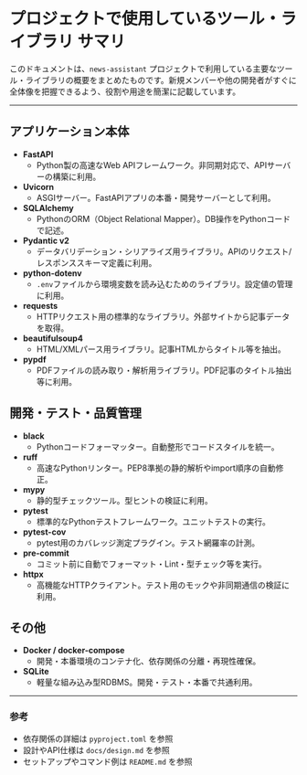 # プロジェクトで使用しているツール・ライブラリ サマリ

このドキュメントは、`news-assistant` プロジェクトで利用している主要なツール・ライブラリの概要をまとめたものです。新規メンバーや他の開発者がすぐに全体像を把握できるよう、役割や用途を簡潔に記載しています。

---

## アプリケーション本体

- **FastAPI**
  - Python製の高速なWeb APIフレームワーク。非同期対応で、APIサーバーの構築に利用。
- **Uvicorn**
  - ASGIサーバー。FastAPIアプリの本番・開発サーバーとして利用。
- **SQLAlchemy**
  - PythonのORM（Object Relational Mapper）。DB操作をPythonコードで記述。
- **Pydantic v2**
  - データバリデーション・シリアライズ用ライブラリ。APIのリクエスト/レスポンススキーマ定義に利用。
- **python-dotenv**
  - `.env`ファイルから環境変数を読み込むためのライブラリ。設定値の管理に利用。
- **requests**
  - HTTPリクエスト用の標準的なライブラリ。外部サイトから記事データを取得。
- **beautifulsoup4**
  - HTML/XMLパース用ライブラリ。記事HTMLからタイトル等を抽出。
- **pypdf**
  - PDFファイルの読み取り・解析用ライブラリ。PDF記事のタイトル抽出等に利用。

## 開発・テスト・品質管理

- **black**
  - Pythonコードフォーマッター。自動整形でコードスタイルを統一。
- **ruff**
  - 高速なPythonリンター。PEP8準拠の静的解析やimport順序の自動修正。
- **mypy**
  - 静的型チェックツール。型ヒントの検証に利用。
- **pytest**
  - 標準的なPythonテストフレームワーク。ユニットテストの実行。
- **pytest-cov**
  - pytest用のカバレッジ測定プラグイン。テスト網羅率の計測。
- **pre-commit**
  - コミット前に自動でフォーマット・Lint・型チェック等を実行。
- **httpx**
  - 高機能なHTTPクライアント。テスト用のモックや非同期通信の検証に利用。

## その他

- **Docker / docker-compose**
  - 開発・本番環境のコンテナ化、依存関係の分離・再現性確保。
- **SQLite**
  - 軽量な組み込み型RDBMS。開発・テスト・本番で共通利用。

---

### 参考
- 依存関係の詳細は `pyproject.toml` を参照
- 設計やAPI仕様は `docs/design.md` を参照
- セットアップやコマンド例は `README.md` を参照 